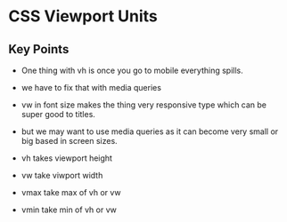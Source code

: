 # CSS Viewport Units

## Key Points

- One thing with vh is once you go to mobile everything spills.

- we have to fix that with media queries

- vw in font size makes the thing very responsive type which can be super good to titles.

- but we may want to use media queries as it can become very small or big based in screen sizes.

- vh takes viewport height
- vw take viwport width
- vmax take max of vh or vw
- vmin take min of vh or vw